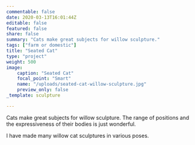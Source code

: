 ```yaml
---
commentable: false
date: 2020-03-13T16:01:44Z
editable: false
featured: false
share: false
summary: "Cats make great subjects for willow sculpture."
tags: ["farm or domestic"]
title: "Seated Cat"
type: "project"
weight: 500
image: 
    caption: "Seated Cat"
    focal_point: "Smart"
    name: "/uploads/seated-cat-willow-sculpture.jpg"
    preview_only: false
_template: sculpture

---
```

Cats make great subjects for willow sculpture. The range of positions and the expressiveness of their bodies is just wonderful.

I have made many willow cat sculptures in various poses.

